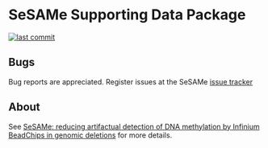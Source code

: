 # SeSAMe Supporting Data Package

[![last commit](https://img.shields.io/github/last-commit/zwdzwd/sesameData.svg?style=flat-square)](https://github.com/zwdzwd/sesameData/commits/master)
                  
## Bugs
    
Bug reports are appreciated. Register issues at the SeSAMe [issue tracker](http://github.com/zwdzwd/sesame/issues)
    
    
## About

See [SeSAMe: reducing artifactual detection of DNA methylation by Infinium BeadChips in genomic deletions](https://doi.org/10.1093/nar/gky691) for more details.
